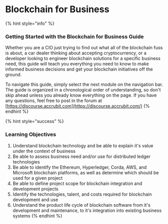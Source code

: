 # Blockchain for Business

{% hint style="info" %}
### Getting Started with the Blockchain for Business Guide

Whether you are a CIO just trying to find out what all of the blockchain fuss is about, a car dealer thinking about accepting cryptocurrency, or a developer looking to engineer blockchain solutions for a specific business need, this guide will teach you everything you need to know to make informed business decisions and get your blockchain initiatives off the ground. 

To navigate this guide, simply select the next module on the navigation bar. The guide is organized in a chronological order of understanding, so don't skip ahead unless you already know everything on the page. If you have any questions, feel free to post in the forum at [https://discourse.accrubit.com](https://discourse.accrubit.com/)
{% endhint %}

{% hint style="success" %}
### Learning Objectives

1. Understand blockchain technology and be able to explain it's value under the context of business 
2. Be able to assess business need and/or use for distributed ledger technologies 
3. Be able to identify the Ethereum, Hyperledger, Corda, AWS, and Microsoft blockchain platforms, as well as determine which should be used for a given project 
4. Be able to define project scope for blockchain integration and development projects
5.  Identify the technologies, talent, and costs required for blockchain development and use 
6. Understand the product life cycle of blockchain software from it's development and maintenance, to it's integration into existing business systems
{% endhint %}

